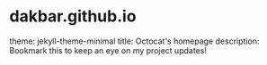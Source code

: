 # dakbar.github.io

theme: jekyll-theme-minimal
title: Octocat's homepage
description: Bookmark this to keep an eye on my project updates!
